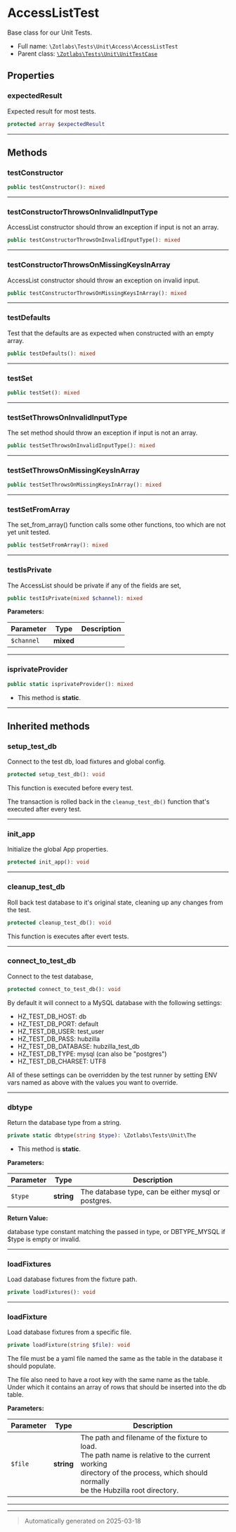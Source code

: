 
# AccessListTest

Base class for our Unit Tests.



* Full name: `\Zotlabs\Tests\Unit\Access\AccessListTest`
* Parent class: [`\Zotlabs\Tests\Unit\UnitTestCase`](../UnitTestCase.md)



## Properties


### expectedResult

Expected result for most tests.

```php
protected array $expectedResult
```






***

## Methods


### testConstructor



```php
public testConstructor(): mixed
```












***

### testConstructorThrowsOnInvalidInputType

AccessList constructor should throw an exception if input is not
an array.

```php
public testConstructorThrowsOnInvalidInputType(): mixed
```












***

### testConstructorThrowsOnMissingKeysInArray

AccessList constructor should throw an exception on
invalid input.

```php
public testConstructorThrowsOnMissingKeysInArray(): mixed
```












***

### testDefaults

Test that the defaults are as expected when constructed with
an empty array.

```php
public testDefaults(): mixed
```












***

### testSet



```php
public testSet(): mixed
```












***

### testSetThrowsOnInvalidInputType

The set method should throw an exception if input is not an array.

```php
public testSetThrowsOnInvalidInputType(): mixed
```












***

### testSetThrowsOnMissingKeysInArray



```php
public testSetThrowsOnMissingKeysInArray(): mixed
```












***

### testSetFromArray

The set_from_array() function calls some other functions, too which are
not yet unit tested.

```php
public testSetFromArray(): mixed
```












***

### testIsPrivate

The AccessList should be private if any of the fields are set,

```php
public testIsPrivate(mixed $channel): mixed
```








**Parameters:**

| Parameter | Type | Description |
|-----------|------|-------------|
| `$channel` | **mixed** |  |





***

### isprivateProvider



```php
public static isprivateProvider(): mixed
```



* This method is **static**.








***


## Inherited methods


### setup_test_db

Connect to the test db, load fixtures and global config.

```php
protected setup_test_db(): void
```

This function is executed before every test.

The transaction is rolled back in the `cleanup_test_db()` function
that's executed after every test.










***

### init_app

Initialize the global App properties.

```php
protected init_app(): void
```












***

### cleanup_test_db

Roll back test database to it's original state, cleaning up
any changes from the test.

```php
protected cleanup_test_db(): void
```

This function is executes after evert tests.










***

### connect_to_test_db

Connect to the test database,

```php
protected connect_to_test_db(): void
```

By default it will connect to a MySQL database with the following settings:

  - HZ_TEST_DB_HOST: db
  - HZ_TEST_DB_PORT: default
  - HZ_TEST_DB_USER: test_user
  - HZ_TEST_DB_PASS: hubzilla
  - HZ_TEST_DB_DATABASE: hubzilla_test_db
  - HZ_TEST_DB_TYPE: mysql (can also be "postgres")
  - HZ_TEST_DB_CHARSET: UTF8

All of these settings can be overridden by the test runner by setting ENV vars
named as above with the values you want to override.










***

### dbtype

Return the database type from a string.

```php
private static dbtype(string $type): \Zotlabs\Tests\Unit\The
```



* This method is **static**.




**Parameters:**

| Parameter | Type | Description |
|-----------|------|-------------|
| `$type` | **string** | The database type, can be either mysql or postgres. |


**Return Value:**

database type constant matching the passed in type, or DBTYPE_MYSQL
if $type is empty or invalid.




***

### loadFixtures

Load database fixtures from the fixture path.

```php
private loadFixtures(): void
```












***

### loadFixture

Load database fixtures from a specific file.

```php
private loadFixture(string $file): void
```

The file must be a yaml file named the same as the table in the database
it should populate.

The file also need to have a root key with the same name as the table.
Under which it contains an array of rows that should be inserted into
the db table.






**Parameters:**

| Parameter | Type | Description |
|-----------|------|-------------|
| `$file` | **string** | The path and filename of the fixture to load.<br />The path name is relative to the current working<br />directory of the process, which should normally<br />be the Hubzilla root directory. |





***


***
> Automatically generated on 2025-03-18
